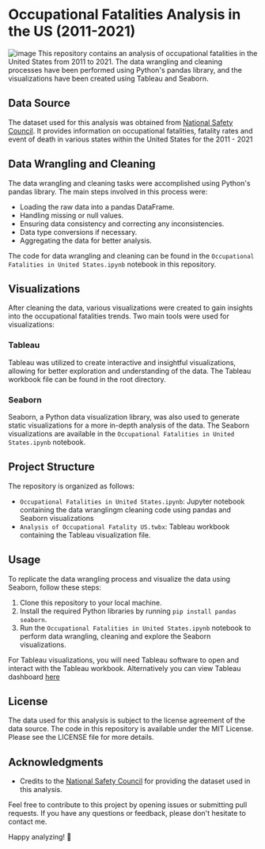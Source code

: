 # Occupational Fatalities Analysis in the US (2011-2021)
![image](https://github.com/hazeedhrshd/Occupational-Fatalities-US/assets/129052112/b65041ec-4f6f-42eb-a897-2a96cae1f584)
This repository contains an analysis of occupational fatalities in the United States from 2011 to 2021. The data wrangling and cleaning processes have been performed using Python's pandas library, and the visualizations have been created using Tableau and Seaborn.

## Data Source

The dataset used for this analysis was obtained from [National Safety Council](https://injuryfacts.nsc.org/state-data/at-work/work-deaths-by-state/). It provides information on occupational fatalities, fatality rates and event of death in various states within the United States for the 2011 - 2021

## Data Wrangling and Cleaning

The data wrangling and cleaning tasks were accomplished using Python's pandas library. The main steps involved in this process were:
- Loading the raw data into a pandas DataFrame.
- Handling missing or null values.
- Ensuring data consistency and correcting any inconsistencies.
- Data type conversions if necessary.
- Aggregating the data for better analysis.

The code for data wrangling and cleaning can be found in the `Occupational Fatalities in United States.ipynb` notebook in this repository.

## Visualizations

After cleaning the data, various visualizations were created to gain insights into the occupational fatalities trends. Two main tools were used for visualizations:

### Tableau
Tableau was utilized to create interactive and insightful visualizations, allowing for better exploration and understanding of the data. The Tableau workbook file can be found in the root directory.

### Seaborn
Seaborn, a Python data visualization library, was also used to generate static visualizations for a more in-depth analysis of the data. The Seaborn visualizations are available in the `Occupational Fatalities in United States.ipynb` notebook.

## Project Structure

The repository is organized as follows:

- `Occupational Fatalities in United States.ipynb`: Jupyter notebook containing the data wranglingm cleaning code using pandas and Seaborn visualizations
- `Analysis of Occupational Fatality US.twbx`: Tableau workbook containing the Tableau visualization file.

## Usage

To replicate the data wrangling process and visualize the data using Seaborn, follow these steps:

1. Clone this repository to your local machine.
2. Install the required Python libraries by running `pip install pandas seaborn`.
3. Run the `Occupational Fatalities in United States.ipynb` notebook to perform data wrangling, cleaning and explore the Seaborn visualizations.

For Tableau visualizations, you will need Tableau software to open and interact with the Tableau workbook. Alternatively you can view Tableau dashboard [here](https://public.tableau.com/app/profile/hazeed.harshad/viz/AnalysisofOccupationalFatalitiesinUS/AnalysisofOccupationalFatalitiesinUS)

## License

The data used for this analysis is subject to the license agreement of the data source. The code in this repository is available under the MIT License. Please see the LICENSE file for more details.

## Acknowledgments

- Credits to the [National Safety Council](https://injuryfacts.nsc.org/state-data/at-work/work-deaths-by-state/) for providing the dataset used in this analysis.

Feel free to contribute to this project by opening issues or submitting pull requests. If you have any questions or feedback, please don't hesitate to contact me.

Happy analyzing! 🚀

